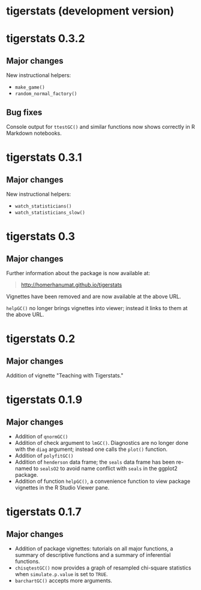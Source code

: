 # tigerstats (development version)

# tigerstats 0.3.2

## Major changes

New instructional helpers:

* `make_game()`
* `random_normal_factory()`


## Bug fixes

Console output for `ttestGC()` and similar functions now shows correctly in
R Markdown notebooks.

# tigerstats 0.3.1

## Major changes

New instructional helpers:

* `watch_statisticians()`
* `watch_statisticians_slow()`

# tigerstats 0.3

## Major changes

Further information about the package is now available at:

>http://homerhanumat.github.io/tigerstats

Vignettes have been removed and are now available at the above URL.

`helpGC()` no longer brings vignettes into viewer; instead 
it links to them at the above URL.

# tigerstats 0.2

## Major changes

Addition of vignette "Teaching with Tigerstats."

# tigerstats 0.1.9

## Major changes

* Addition of `qnormGC()`
* Addition of check argument to `lmGC()`.  Diagnostics are no longer done with the `diag` argument; instead one calls the `plot()` function.
* Addition of `polyfitGC()`
* Addition of `henderson` data frame; the `seals` data frame has been re-named to `sealsO2` to avoid name conflict with `seals` in the ggplot2 package.
* Addition of function `helpGC()`, a convenience function to view package vignettes in the R Studio Viewer pane.

# tigerstats 0.1.7

## Major changes

* Addition of package vignettes:  tutorials on all major functions, a summary of descriptive functions and a summary of inferential functions.
* `chisqtestGC()` now provides a graph of resampled chi-square statistics when `simulate.p.value` is set to `TRUE`.
* `barchartGC()` accepts more arguments.

